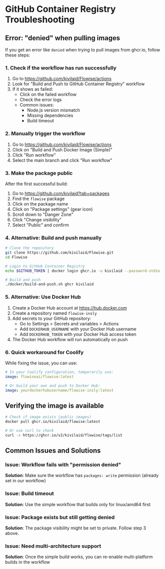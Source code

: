 # GitHub Container Registry Troubleshooting

## Error: "denied" when pulling images

If you get an error like `denied` when trying to pull images from ghcr.io, follow these steps:

### 1. Check if the workflow has run successfully

1. Go to https://github.com/kivilaid/Flowise/actions
2. Look for "Build and Push to GitHub Container Registry" workflow
3. If it shows as failed:
   - Click on the failed workflow
   - Check the error logs
   - Common issues:
     - Node.js version mismatch
     - Missing dependencies
     - Build timeout

### 2. Manually trigger the workflow

1. Go to https://github.com/kivilaid/Flowise/actions
2. Click on "Build and Push Docker Image (Simple)"
3. Click "Run workflow"
4. Select the main branch and click "Run workflow"

### 3. Make the package public

After the first successful build:

1. Go to https://github.com/kivilaid?tab=packages
2. Find the `flowise` package
3. Click on the package name
4. Click on "Package settings" (gear icon)
5. Scroll down to "Danger Zone"
6. Click "Change visibility"
7. Select "Public" and confirm

### 4. Alternative: Build and push manually

```bash
# Clone the repository
git clone https://github.com/kivilaid/Flowise.git
cd Flowise

# Login to GitHub Container Registry
echo $GITHUB_TOKEN | docker login ghcr.io -u kivilaid --password-stdin

# Build and push
./docker/build-and-push.sh ghcr kivilaid
```

### 5. Alternative: Use Docker Hub

1. Create a Docker Hub account at https://hub.docker.com
2. Create a repository named `flowise-insly`
3. Add secrets to your GitHub repository:
   - Go to Settings > Secrets and variables > Actions
   - Add `DOCKERHUB_USERNAME` with your Docker Hub username
   - Add `DOCKERHUB_TOKEN` with your Docker Hub access token
4. The Docker Hub workflow will run automatically on push

### 6. Quick workaround for Coolify

While fixing the issue, you can use:

```yaml
# In your Coolify configuration, temporarily use:
image: flowiseai/flowise:latest

# Or build your own and push to Docker Hub:
image: yourdockerhubusername/flowise-insly:latest
```

## Verifying the image is available

```bash
# Check if image exists (public images)
docker pull ghcr.io/kivilaid/flowise:latest

# Or use curl to check
curl -s https://ghcr.io/v2/kivilaid/flowise/tags/list
```

## Common Issues and Solutions

### Issue: Workflow fails with "permission denied"
**Solution**: Make sure the workflow has `packages: write` permission (already set in our workflow)

### Issue: Build timeout
**Solution**: Use the simple workflow that builds only for linux/amd64 first

### Issue: Package exists but still getting denied
**Solution**: The package visibility might be set to private. Follow step 3 above.

### Issue: Need multi-architecture support
**Solution**: Once the simple build works, you can re-enable multi-platform builds in the workflow